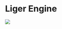 # Liger Engine
![](https://github.com/tralf-strues/liger-engine/actions/workflows/test_sandbox.yml/badge.svg?branch=main)
